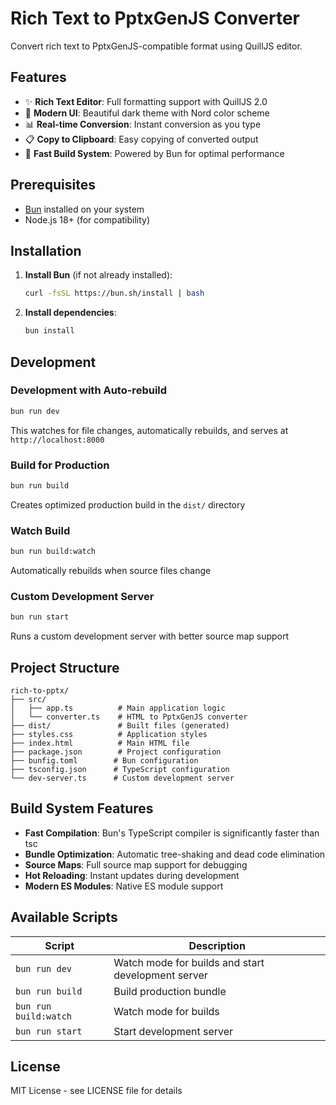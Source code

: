 # Rich Text to PptxGenJS Converter

Convert rich text to PptxGenJS-compatible format using QuillJS editor.

## Features

- ✨ **Rich Text Editor**: Full formatting support with QuillJS 2.0
- 🎨 **Modern UI**: Beautiful dark theme with Nord color scheme
- 📊 **Real-time Conversion**: Instant conversion as you type
- 📋 **Copy to Clipboard**: Easy copying of converted output
- 🚀 **Fast Build System**: Powered by Bun for optimal performance

## Prerequisites

- [Bun](https://bun.sh/) installed on your system
- Node.js 18+ (for compatibility)

## Installation

1. **Install Bun** (if not already installed):
   ```bash
   curl -fsSL https://bun.sh/install | bash
   ```

2. **Install dependencies**:
   ```bash
   bun install
   ```

## Development

### Development with Auto-rebuild

```bash
bun run dev
```

This watches for file changes, automatically rebuilds, and serves at `http://localhost:8000`

### Build for Production

```bash
bun run build
```

Creates optimized production build in the `dist/` directory

### Watch Build

```bash
bun run build:watch
```

Automatically rebuilds when source files change

### Custom Development Server

```bash
bun run start
```

Runs a custom development server with better source map support

## Project Structure

```
rich-to-pptx/
├── src/
│   ├── app.ts          # Main application logic
│   └── converter.ts    # HTML to PptxGenJS converter
├── dist/               # Built files (generated)
├── styles.css          # Application styles
├── index.html          # Main HTML file
├── package.json        # Project configuration
├── bunfig.toml        # Bun configuration
├── tsconfig.json      # TypeScript configuration
└── dev-server.ts      # Custom development server
```

## Build System Features

- **Fast Compilation**: Bun's TypeScript compiler is significantly faster than tsc
- **Bundle Optimization**: Automatic tree-shaking and dead code elimination
- **Source Maps**: Full source map support for debugging
- **Hot Reloading**: Instant updates during development
- **Modern ES Modules**: Native ES module support

## Available Scripts

| Script                | Description                                        |
|-----------------------|----------------------------------------------------|
| `bun run dev`         | Watch mode for builds and start development server |
| `bun run build`       | Build production bundle                            |
| `bun run build:watch` | Watch mode for builds                              |
| `bun run start`       | Start development server                           |

## License

MIT License - see LICENSE file for details 